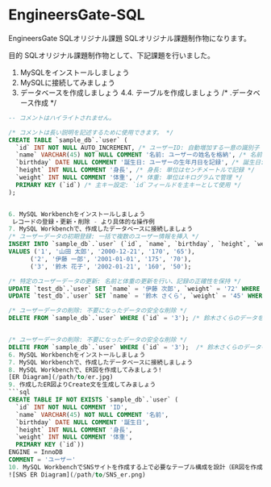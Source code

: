 # EngineersGate-SQL
EngineersGate SQLオリジナル課題
SQLオリジナル課題制作物になります。

目的
SQLオリジナル課題制作物として、下記課題を行いました。

1. MySQLをインストールしましょう
2. MySQLに接続してみましょう
3. データベースを作成しましょう
4.4. テーブルを作成しましょう
    /* .データベース作成 */
```sql
-- コメントはハイライトされません。

/* コメントは長い説明を記述するために使用できます。 */
CREATE TABLE `sample_db`.`user` (
  `id` INT NOT NULL AUTO_INCREMENT, /* ユーザーID: 自動増加する一意の識別子 */
  `name` VARCHAR(45) NOT NULL COMMENT '名前: ユーザーの姓名を格納', /* 名前: ユーザーの姓名を格納 */
  `birthday` DATE NULL COMMENT '誕生日: ユーザーの生年月日を記録', /* 誕生日: ユーザーの生年月日を記録 */
  `height` INT NULL COMMENT '身長', /* 身長: 単位はセンチメートルで記録 */
  `weight` INT NULL COMMENT '体重', /* 体重: 単位はキログラムで管理 */
  PRIMARY KEY (`id`) /* 主キー設定: `id`フィールドを主キーとして使用 */
);


6. MySQL Workbenchをインストールしましょう
 レコードの登録・更新・削除 - より具体的な操作例
7. MySQL Workbenchで、作成したデータベースに接続しましょう
/* ユーザーデータの初期登録: 一括で複数のユーザー情報を挿入 */
INSERT INTO `sample_db`.`user` (`id`, `name`, `birthday`, `height`, `weight`)
VALUES ('1', '山田 太郎', '2000-12-21', '170', '65'),
      ('2', '伊藤 一郎', '2001-01-01', '175', '70'),
      ('3', '鈴木 花子', '2002-01-21', '160', '50');

/* 特定のユーザーデータの更新: 名前と体重の更新を行い、記録の正確性を保持 */
UPDATE `test_db`.`user` SET `name` = '伊藤 次郎', `weight` = '72' WHERE (`id` = '2'); /* 伊藤一郎のデータを更新 */
UPDATE `test_db`.`user` SET `name` = '鈴木 さくら', `weight` = '45' WHERE (`id` = '3'); /* 鈴木花子の名前と体重を更新 */

/* ユーザーデータの削除: 不要になったデータの安全な削除 */
DELETE FROM `sample_db`.`user` WHERE (`id` = '3'); /* 鈴木さくらのデータを削除 */


/* ユーザーデータの削除: 不要になったデータの安全な削除 */
DELETE FROM `sample_db`.`user` WHERE (`id` = '3');  /* 鈴木さくらのデータを削除 */
6. MySQL Workbenchをインストールしましょう
7. MySQL Workbenchで、作成したデータベースに接続しましょう
8. MySQL Workbenchで、ER図を作成してみましょう!
[ER Diagram](/path/to/er.jpg)
9. 作成したER図よりCreate文を生成してみましょう
```sql
CREATE TABLE IF NOT EXISTS `sample_db`.`user` (
  `id` INT NOT NULL COMMENT 'ID',
  `name` VARCHAR(45) NOT NULL COMMENT '名前',
  `birthday` DATE NULL COMMENT '誕生日',
  `height` INT NULL COMMENT '身長',
  `weight` INT NULL COMMENT '体重',
  PRIMARY KEY (`id`))
ENGINE = InnoDB
COMMENT = 'ユーザー'
10. MySQL WorkbenchでSNSサイトを作成する上で必要なテーブル構成を設計（ER図を作成する）してみましょう
![SNS ER Diagram](/path/to/SNS_er.png)

